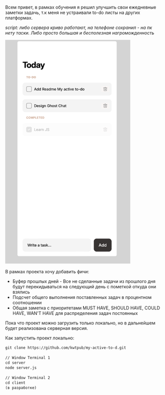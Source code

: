Всем привет, в рамках обучения я решил улучшить свои ежедневные заметки задачь, т.к меня не устраивали to-do листы на других платформах.

*script: либо сервера криво работают, на телефоне сохранил - на пк нету таски. Либо просто большая и бесполезная нагроможденность*

<img src="https://github.com/kwtpub/my-active-to-d/raw/main/image/prewiev.png" alt="Image alt" width="400"/>

В рамках проекта хочу добавить фичи:
- Буфер прошлых дней - Все не сделанные задачи из прошлого дня будут перекидываться на следующий день с пометкой откуда они взялись
- Подсчет общего выполнения поставленных задач в процентном соотношении
- Общая заметка с приоритетами MUST HAVE, SHOULD HAVE, COULD HAVE, WAN'T HAVE для распределения задач постоянных 

Пока что проект можно загрузить только локально, но в дальнейшем будет реализована серверная версия.

Как запустить проект локально: 
```git
git clone https://github.com/kwtpub/my-active-to-d.git

// Window Terminal 1 
cd server 
node server.js

// Window Terminal 2 
cd client 
(в разработке)
```
